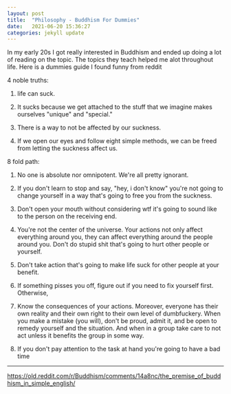 ```yaml
---
layout: post
title:  "Philosophy - Buddhism For Dummies"
date:   2021-06-20 15:36:27
categories: jekyll update
---
```


In my early 20s I got really interested in Buddhism and ended up doing a lot of reading on the topic. The topics they teach helped me alot throughout life. Here is a dummies guide I found funny from reddit


4 noble truths:

1) life can suck.

2) It sucks because we get attached to the stuff that we imagine makes ourselves "unique" and "special."

3) There is a way to not be affected by our suckness.

4) If we open our eyes and follow eight simple methods, we can be freed from letting the suckness affect us.

8 fold path:

1) No one is absolute nor omnipotent. We're all pretty ignorant.

2) If you don't learn to stop and say, "hey, i don't know" you're not going to change yourself in a way that's going to free you from the suckness.

3) Don't open your mouth without considering wtf it's going to sound like to the person on the receiving end.

4) You're not the center of the universe. Your actions not only affect everything around you, they can affect everything around the people around you. Don't do stupid shit that's going to hurt other people or yourself.

5) Don't take action that's going to make life suck for other people at your benefit.

6) If something pisses you off, figure out if you need to fix yourself first. Otherwise,

7) Know the consequences of your actions. Moreover, everyone has their own reality and their own right to their own level of dumbfuckery. When you make a mistake (you will), don't be proud, admit it, and be open to remedy yourself and the situation. And when in a group take care to not act unless it benefits the group in some way.

8) If you don't pay attention to the task at hand you're going to have a bad time


___________

https://old.reddit.com/r/Buddhism/comments/14a8nc/the_premise_of_buddhism_in_simple_english/